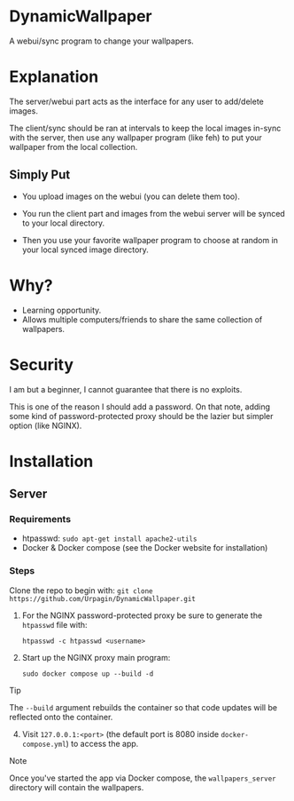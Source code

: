 # DynamicWallpaper
A webui/sync program to change your wallpapers.

# Explanation

The server/webui part acts as the interface for any user to add/delete images.

The client/sync should be ran at intervals to keep the local images in-sync with the server, then use any wallpaper program (like feh) to put your wallpaper from the local collection.

## Simply Put

- You upload images on the webui (you can delete them too).

- You run the client part and images from the webui server will be synced to your local directory.

- Then you use your favorite wallpaper program to choose at random in your local synced image directory.

# Why?

- Learning opportunity.
- Allows multiple computers/friends to share the same collection of wallpapers.

# Security
I am but a beginner, I cannot guarantee that there is no exploits.

This is one of the reason I should add a password. On that note, adding some kind of password-protected proxy should be the lazier but simpler option (like NGINX).

# Installation

## Server

### Requirements

- htpasswd: `sudo apt-get install apache2-utils`
- Docker & Docker compose (see the Docker website for installation)

### Steps

Clone the repo to begin with: `git clone https://github.com/Urpagin/DynamicWallpaper.git`

1. For the NGINX password-protected proxy be sure to generate the `htpasswd` file with:

    `htpasswd -c htpasswd <username>`

3. Start up the NGINX proxy main program:

    `sudo docker compose up --build -d`
> [!TIP]  
> The `--build` argument rebuilds the container so that code updates will be reflected onto the container.

4. Visit `127.0.0.1:<port>` (the default port is 8080 inside `docker-compose.yml`) to access the app.

> [!NOTE]  
> Once you've started the app via Docker compose, the `wallpapers_server` directory will contain the wallpapers.

